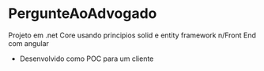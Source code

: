 # PergunteAoAdvogado

Projeto em .net Core usando principios solid e entity framework
n/Front End com angular

* Desenvolvido como POC para um cliente
